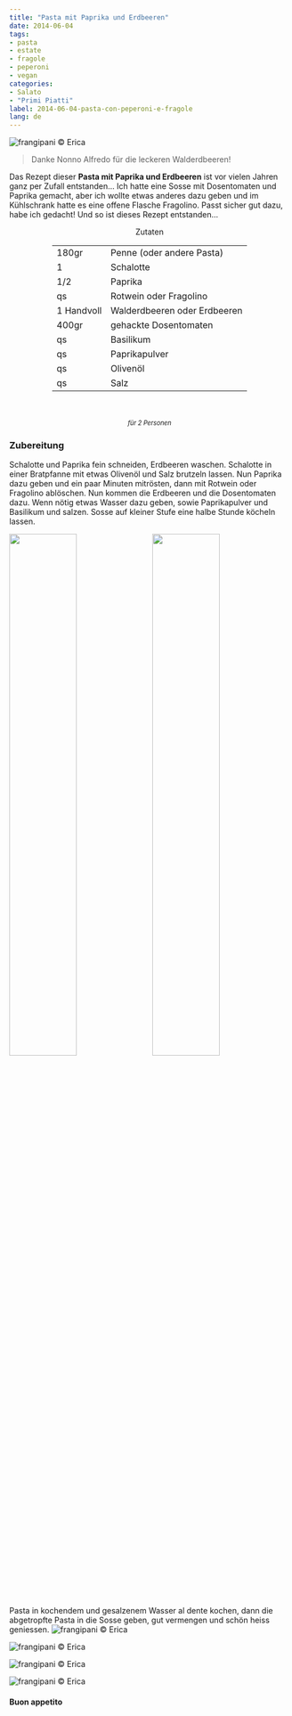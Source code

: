 ```yaml
---
title: "Pasta mit Paprika und Erdbeeren"
date: 2014-06-04
tags:
- pasta
- estate
- fragole
- peperoni
- vegan
categories:
- Salato
- "Primi Piatti"
label: 2014-06-04-pasta-con-peperoni-e-fragole
lang: de
---
```

![](../2014-06-04-penne-alla-erica/header.jpg "frangipani © Erica")

> Danke Nonno Alfredo für die leckeren Walderdbeeren!

Das Rezept dieser **Pasta mit Paprika und Erdbeeren** ist vor vielen Jahren ganz per Zufall entstanden... Ich hatte eine Sosse mit Dosentomaten und Paprika gemacht, aber ich wollte etwas anderes dazu geben und im Kühlschrank hatte es eine offene Flasche Fragolino. Passt sicher gut dazu, habe ich gedacht! Und so ist dieses Rezept entstanden...

<div id="wrapper" style="text-align: center">
  <div id="yourdiv" style="display: inline-block;">
    <div class="ingredients" itemscope itemtype="http://schema.org/Recipe">
      <span itemprop="name" style="display:none;">Pasta mit Paprika und Erdbeeren</span>
      <span itemprop="recipeCategory" style="display:none;">Herzhaftes</span>
      <img itemprop="image" style="display:none;" class="ignore-gallery-item" src="../2014-06-04-penne-alla-erica/header.jpeg"/>
      <span itemprop="author" style="display:none;">Erica Raiano</span>
      <span itemprop="description" style="display:none;">Das Rezept dieser Pasta mit Paprika und Erdbeeren ist vor vielen Jahren ganz per Zufall entstanden...</span>
      <div class="ingredients-title">Zutaten</div>
      <table>
        <tbody>
          <tr itemprop="recipeIngredient">
            <td>180gr</td>
            <td>Penne (oder andere Pasta)</td>
          </tr>
          <tr itemprop="recipeIngredient">
            <td>1</td>
            <td>Schalotte</td>
          </tr>
          <tr itemprop="recipeIngredient">
            <td>1/2</td>
            <td>Paprika</td>
          </tr>
          <tr itemprop="recipeIngredient">
            <td>qs</td>
            <td>Rotwein oder Fragolino</td>
          </tr>
          <tr itemprop="recipeIngredient">
            <td>1 Handvoll</td>
            <td>Walderdbeeren oder Erdbeeren</td>
          </tr>
          <tr itemprop="recipeIngredient">
            <td>400gr</td>
            <td>gehackte Dosentomaten</td>
          </tr>
          <tr itemprop="recipeIngredient">
            <td>qs</td>
            <td>Basilikum</td>
          </tr>
          <tr itemprop="recipeIngredient">
            <td>qs</td>
            <td>Paprikapulver</td> 
          </tr>
          <tr itemprop="recipeIngredient">
            <td>qs</td>
            <td>Olivenöl</td>
          </tr>
          <tr itemprop="recipeIngredient">
            <td>qs</td>
            <td>Salz</td> 
          </tr>
        </tbody>
      </table>
      <br></br>
      <i class="pull-right" style="font-size: 80%;">für 2 Personen</i>
    </div>
  </div>
</div>


<h3>
  <font color="grey">
    <i class="fa-solid fa-gears"></i>
  </font> Zubereitung
</h3>

Schalotte und Paprika fein schneiden, Erdbeeren waschen. Schalotte in einer Bratpfanne mit etwas Olivenöl und Salz brutzeln lassen. Nun Paprika dazu geben und ein paar Minuten mitrösten, dann mit Rotwein oder Fragolino ablöschen. Nun kommen die Erdbeeren und die Dosentomaten dazu. Wenn nötig etwas Wasser dazu geben, sowie Paprikapulver und Basilikum und salzen. Sosse auf kleiner Stufe eine halbe Stunde köcheln lassen.
<p>
  <div style="width: 100%; margin-bottom: 0">
    <img style="float: left; width: 49%; margin-right: 1%" src="../2014-06-04-penne-alla-erica/ingredienti.jpg" alt="" title="frangipani © Erica" />
    <img style="float: left; width: 49%; margin-left: 1%" src="../2014-06-04-penne-alla-erica/sughetto.jpg" alt="" title="frangipani © Erica" />
    <div style="clear: both"></div>
  </div>
</p>

Pasta in kochendem und gesalzenem Wasser al dente kochen, dann die abgetropfte Pasta in die Sosse geben, gut vermengen und schön heiss geniessen.
![](../2014-06-04-penne-alla-erica/risultato1.jpg "frangipani © Erica")

![](../2014-06-04-penne-alla-erica/risultato3.jpg "frangipani © Erica")

![](../2014-06-04-penne-alla-erica/risultato4.jpg "frangipani © Erica")

![](../2014-06-04-penne-alla-erica/risultato5.jpg "frangipani © Erica")

<h4>Buon appetito
  <font color="red">
    <i class="fa-regular fa-face-smile"></i>
  </font>
</h4>